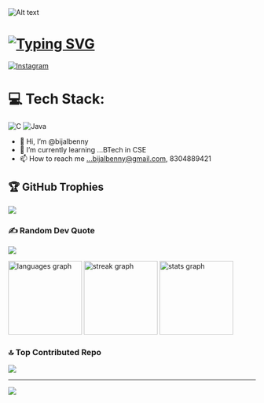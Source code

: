<img title="a title" alt="Alt text" src="https://media.giphy.com/media/qgQUggAC3Pfv687qPC/giphy.gif">

# [![Typing SVG](https://readme-typing-svg.demolab.com/?lines=Hey+there!+👋;I'm+Bijal+T+Benny)](https://git.io/typing-svg)


[![Instagram](https://img.shields.io/badge/Instagram-%23E4405F.svg?logo=Instagram&logoColor=white)](https://instagram.com/bijalbenny)

# 💻 Tech Stack:
![C](https://img.shields.io/badge/c-%2300599C.svg?style=flat&logo=c&logoColor=white)  ![Java](https://img.shields.io/badge/java-%23ED8B00.svg?style=flat&logo=openjdk&logoColor=white)

- 👋 Hi, I’m @bijalbenny
- 🌱 I’m currently learning ...BTech in CSE
- 📫 How to reach me ...bijalbenny@gmail.com, 8304889421

## 🏆 GitHub Trophies
![](https://github-profile-trophy.vercel.app/?username=AmalJoy14&theme=radical&no-frame=false&no-bg=false&margin-w=4)

### ✍️ Random Dev Quote
![](https://quotes-github-readme.vercel.app/api?type=vetical&theme=radical)


<div align="left">
  <img src="https://github-readme-stats.vercel.app/api/top-langs?username=bijalbenny&locale=en&hide_title=false&layout=compact&card_width=320&langs_count=5&theme=midnight-purple&hide_border=true&order=2" height="150" alt="languages graph"  />
  <img src="https://streak-stats.demolab.com?user=bijalbenny&locale=en&mode=daily&theme=midnight-purple&hide_border=true&border_radius=5&date_format=j M[ Y]&order=3" height="150" alt="streak graph"  />
  <img src="https://github-readme-stats.vercel.app/api?username=bijalbenny&hide_title=false&hide_rank=true&show_icons=true&include_all_commits=true&count_private=true&disable_animations=false&theme=midnight-purple&locale=en&hide_border=true&order=1" height="150" alt="stats graph"  />
</div>

### 🔝 Top Contributed Repo
![](https://github-contributor-stats.vercel.app/api?username=bijalbenny&limit=5&theme=radical&combine_all_yearly_contributions=true)

---
[![](https://visitcount.itsvg.in/api?id=bijalbenny&icon=0&color=1)](https://visitcount.itsvg.in)
